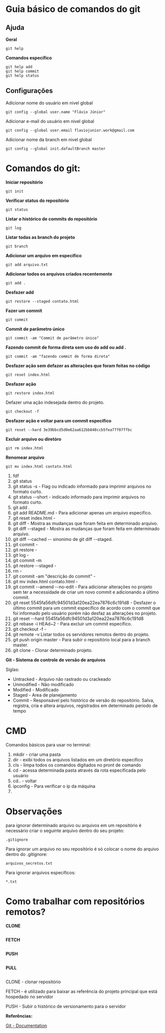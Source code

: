 # Guia básico de comandos do git

## Ajuda

**Geral**
```
git help
```

**Comandos específico**
```
git help add
git help commit
git help status
```
## Configurações 

Adicionar nome do usuário em nivel global
```
git config --global user.name "Flávio Júnior"
```
Adicionar e-mail do usuário em nivel global
```
git config --global user.email flaviojunior.work@gmail.com
```
Adicionar nome da branch em nivel global
```
git config --global init.dafaultBranch master
```
# Comandos do git:
**Iniciar repositório**
```
git init
```
**Verificar status do repositório**
```
git status
```
**Listar o histórico de commits do repositório**
```
git log
```
**Listar todas as branch do projeto**
```
git branch
```
**Adicionar um arquivo em específico**
```
git add arquivo.txt
```
**Adicionar todos os arquivos criados recentemente**
```
git add .
```
**Desfazer add**
```
git restore --staged contato.html
```
**Fazer um commit**
```
git commit
```
**Commit de parâmetro único**
```
git commit -am "Commit de parâmetro único"
```
**Fazendo commit de forma direta sem uso do add<arquivo> ou add .**
```
git commit -am "fazendo commit de forma direta"
```
**Desfazer ação sem defazer as alterações que foram feitas no código**
```
git reset index.html
```
**Desfazer ação**
```
git restore index.html
```
Defazer uma ação indesejada dentro do projeto.
```
git checkout -f 
```
**Desfazer ação e voltar para um commit especifico**
```
git reset --hard 3e39bbcd5d0e62aa612bb848ccb5fea77f07ffbc
```
**Excluir arquivo ou diretóro**
```
git rm index.html
```
**Renomear arquivo** 
````
git mv index.html contato.html
````
 
1.  fdf 
2. git status
3. git status -s - Flag ou indicado informado para imprimir arquivos no formato curto.
4. git status --short - indicado informado para imprimir arquivos no formato curto.
5. git add . 
6. git add README.md - Para adicionar apenas um arquivo especifico.
7. git reset index.html -
8. git diff - Mostra as mudanças que foram feita em determinado arquivo.
9. git diff --staged - Mostra as mudanças que foram feita em determinado arquivo.
10. git diff --cached -- sinonimo de git diff --staged.
11. git commit - 
12. git restore - 
13. git log -
14. git commit -m 
15. git restore --staged - 
16. rm - 
17. git commit -am "descrição do commit" - 
18. git mv index.html contato.html - 
19. git commit --amend --no-edit - Para adicionar alterações no projeto sem ter a necessidade de criar um novo commit e adicionando a último commit.
20. git reset 5545fa56dfc94501d3a120ea22ea7876c6c191d8 - Desfazer o último commit para um commit especifico de acordo com o commit que foi informado pelo usuário porém não desfaz as alterações no projeto.
21. git reset --hard 5545fa56dfc94501d3a120ea22ea7876c6c191d8 
22. git rebase -i HEAd~2 - Para excluir um commit especifico.
23. git checkout -f - 
24. git remote -v Listar todos os servidores remotos dentro do projeto.
26. git push origin master - Para subir o repositório local para a branch master.
27. git clone - Clonar determinado projeto.

**Git - Sistema de controle de versão de arquivos**

Siglas:
* Untracked - Arquivo não rastrado ou crackeado
* Unmodified - Não modificado
* Modified - Modificado
* Staged - Area de planejamento
* Commit - Responsável pelo histórico de versão do repositório. Salva, registra, cria e altera arquivos, registrados em determinado periodo de tempo

# CMD
Comandos básicos para usar no terminal:
1. mkdir - criar uma pasta
2. dir - exibi todos os arquivos listados em um diretório especifico
3. cls - limpa todos os comandos digitados no pront de comando
4. cd - acessa determinada pasta através da rota especificada pelo usuário
6. cd.. - voltar 
7. ipconfig - Para verificar o ip da máquina
8. 

# Observações
para ignorar determinado arquivo ou arquivos em um repositório é necessário criar o seguinte arquivo dentro do seu projeto:

 ``` .gitignore ```
 
 Para ignorar um arquivo no seu repositório é só colocar o nome do arquivo dentro do .gitignore:
 
 ``` arquivos_secretos.txt ```
 
 Para ignorar arquivos especificos:
 
 ``` *.txt ```
 
 # Como trabalhar com repositórios remotos?
 **CLONE**
 ```
 
 ```
 **FETCH**
 ```
 
 ```
 **PUSH**
 ```
 
 ```
 **PULL**
 ```
 
 ```
 
 CLONE - clonar repositório
 
 FETCH - é utilizado para baixar as referência do projeto principal que está hospedado no servidor
 
 PUSH - Subir o histórico de versionamento para o servidor 
 
 
**Referências:**

[Git - Documentation](https://git-scm.com/doc)
